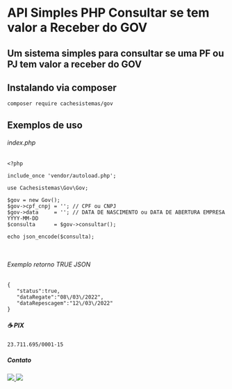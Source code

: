 # API Simples PHP Consultar se tem valor a Receber do GOV 

## Um sistema simples para consultar se uma PF ou PJ tem valor a receber do GOV 

## Instalando via composer 
```
composer require cachesistemas/gov

```


## Exemplos de uso 


###### index.php
```
<?php 

include_once 'vendor/autoload.php';

use Cachesistemas\Gov\Gov;

$gov = new Gov();
$gov->cpf_cnpj = ''; // CPF ou CNPJ 
$gov->data     = ''; // DATA DE NASCIMENTO ou DATA DE ABERTURA EMPRESA YYYY-MM-DD 
$consulta      = $gov->consultar();

echo json_encode($consulta);

 

```

###### Exemplo retorno TRUE   JSON 
```
{
   "status":true,
   "dataRegate":"08\/03\/2022",
   "dataRepescagem":"12\/03\/2022"
}

```


##### ☕ PIX
``` 
23.711.695/0001-15 

```
##### Contato

<a href="https://wa.me/5566996852025"> 
<img src="https://img.shields.io/badge/WhatsApp-25D366?style=for-the-badge&logo=whatsapp&logoColor=white" /> 
</a>
<a href="https://www.instagram.com/raphaelvserafim"> 
<img src="https://img.shields.io/badge/Instagram-E4405F?style=for-the-badge&logo=instagram&logoColor=white" /> 
</a>


